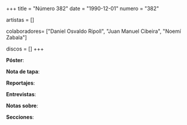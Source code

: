 +++
title = "Número 382"
date = "1990-12-01"
numero = "382"

artistas = []

colaboradores= ["Daniel Osvaldo Ripoll", "Juan Manuel Cibeira", "Noemí Zabala"]

discos = []
+++

**Póster**: 

**Nota de tapa**: 

**Reportajes**: 

**Entrevistas**: 

**Notas sobre**:

**Secciones**:
